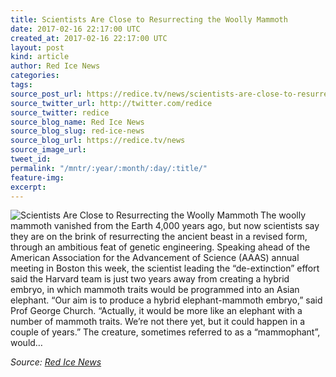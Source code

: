 ```yaml
---
title: Scientists Are Close to Resurrecting the Woolly Mammoth
date: 2017-02-16 22:17:00 UTC
created_at: 2017-02-16 22:17:00 UTC
layout: post
kind: article
author: Red Ice News
categories: 
tags: 
source_post_url: https://redice.tv/news/scientists-are-close-to-resurrecting-the-woolly-mammoth
source_twitter_url: http://twitter.com/redice
source_twitter: redice
source_blog_name: Red Ice News
source_blog_slug: red-ice-news
source_blog_url: https://redice.tv/news
source_image_url: 
tweet_id: 
permalink: "/mntr/:year/:month/:day/:title/"
feature-img: 
excerpt: 
---
```

<img align="left" alt="Scientists Are Close to Resurrecting the Woolly Mammoth" src="https://rdice.net/a/c/n/17/02162312-4728w%20mammoth.9cd7b47f.jpg"> The woolly mammoth vanished from the Earth 4,000 years ago, but now scientists say they are on the brink of resurrecting the ancient beast in a revised form, through an ambitious feat of genetic engineering. Speaking ahead of the American Association for the Advancement of Science (AAAS) annual meeting in Boston this week, the scientist leading the “de-extinction” effort said the Harvard team is just two years away from creating a hybrid embryo, in which mammoth traits would be programmed into an Asian elephant. “Our aim is to produce a hybrid elephant-mammoth embryo,” said Prof George Church. “Actually, it would be more like an elephant with a number of mammoth traits. We’re not there yet, but it could happen in a couple of years.” The creature, sometimes referred to as a “mammophant”, would…<div class="">
    <i>Source: <a href="https://redice.tv/news">Red Ice News</a></i>
</div>
